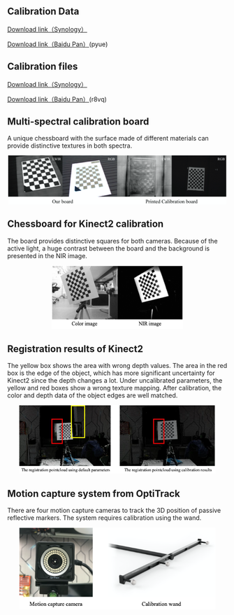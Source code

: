 ## Calibration Data

[Download link（Synology）](http://gofile.me/3REyI/kUsHfzy4h)

[Download link（Baidu Pan）](https://pan.baidu.com/s/1DSh0r_CxN8FoRVxf-V5uUg)(pyue)

## Calibration files

[Download link（Synology）](http://gofile.me/3REyI/GfYCexfS3)

[Download link（Baidu Pan）](https://pan.baidu.com/s/1t1ViINDmI8Mv3KVICzXNRQ)(r8vq)


## Multi-spectral calibration board

A unique chessboard with the surface made of different materials can provide distinctive textures in both spectra.

<div align="center">
<img src="images/ms_calb_board.png" width="500" />
</div>

## Chessboard for Kinect2 calibration

The board provides distinctive squares for both cameras. Because of the active light, a huge contrast between the board and the background is presented in the NIR image.

<div align="center">
<img src="images/kinect_calib.png" width="300" />
</div>


## Registration results of Kinect2

The yellow box shows the area with wrong depth values. The area in the red box is the edge of the object, which has more significant uncertainty for Kinect2 since the depth changes a lot. Under uncalibrated parameters, the yellow and red boxes show a wrong texture mapping. After calibration, the color and depth data of the object edges are well matched.

<div align="center">
<img src="images/kinect_regist.png" width="450" />
</div>

## Motion capture system from OptiTrack

There are four motion capture cameras to track the 3D position of passive reflective markers. The system requires calibration using the wand.

<div align="center">
<img src="images/mcs_calib.png" width="450" />
</div>

